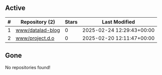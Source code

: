 ## Active
| # | Repository (2) | Stars | Last Modified |
| --- | --- | --- | --- |
| 1 | [www/datalad-blog](https://hub.datalad.org/www/datalad-blog) | 0 | 2025-02-24 12:29:43+00:00 |
| 2 | [www/project.d.o](https://hub.datalad.org/www/project.d.o) | 0 | 2025-02-20 12:11:47+00:00 |

## Gone
No repositories found!
